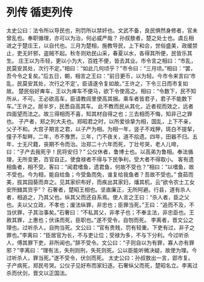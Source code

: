 # 列传 循吏列传
太史公曰：法令所以导民也，刑罚所以禁奸也。文武不备，良民惧然身修者，官未曾乱也。奉职循理，亦可以为治，何必威严哉？
孙叔敖者，楚之处士也。虞丘相进之于楚庄王，以自代也。三月为楚相，施教导民，上下和合，世俗盛美，政缓禁止，吏无奸邪，盗贼不起。秋冬则劝民山采，春夏以水，各得其所便，民皆乐其生。
庄王以为币轻，更以小为大，百姓不便，皆去其业。市令言之相曰：“市乱，民莫安其处，次行不定。”相曰：“如此几何顷乎？”市令曰：“三月顷。”相曰：“罢，吾今令之复矣。”后五日，朝，相言之王曰：“前日更币，以为轻。今市令来言曰‘市乱，民莫安其处，次行之不定’。臣请遂令复如故。”王许之，下令三日而市复如故。
楚民俗好庳车，王以为庳车不便马，欲下令使高之。相曰：“令数下，民不知所从，不可。王必欲高车，臣请教闾里使高其捆。乘车者皆君子，君子不能数下车。”王许之。居半岁，民悉自高其车。
此不教而民从其化，近者视而效之，远者四面望而法之。故三得相而不喜，知其材自得之也；三去相而不悔，知非己之罪也。
子产者，郑之列大夫也。郑昭君之时，以所爱徐挚为相，国乱，上下不亲，父子不和。大宫子期言之君，以子产为相。为相一年，竖子不戏狎，斑白不提挈，僮子不犁畔。二年，市不豫贾。三年，门不夜关，道不拾遗。四年，田器不归。五年，士无尺籍，丧期不令而治。治郑二十六年而死，丁壮号哭，老人儿啼，曰：“子产去我死乎！民将安归？”
公仪休者，鲁博士也。以高弟为鲁相。奉法循理，无所变更，百官自正。使食禄者不得与下民争利，受大者不得取小。
客有遗相鱼者，相不受。客曰：“闻君嗜鱼，遗君鱼，何故不受也？”相曰：“以嗜鱼，故不受也。今为相，能自给鱼；今受鱼而免，谁复给我鱼者？吾故不受也。”
食茹而美，拔其园葵而弃之。见其家织布好，而疾出其家妇，燔其机，云“欲令农士工女安所雠其货乎”？
石奢者，楚昭王相也。坚直廉正，无所阿避。行县，道有杀人者，相追之，乃其父也。纵其父而还自系焉。使人言之王曰：“杀人者，臣之父也。夫以父立政，不孝也；废法纵罪，非忠也；臣罪当死。”王曰：“追而不及，不当伏罪，子其治事矣。”石奢曰：“不私其父，非孝子也；不奉主法，非忠臣也。王赦其罪，上惠也；伏诛而死，臣职也。”遂不受令，自刎而死。
李离者，晋文公之理也。过听杀人，自拘当死。文公曰：“官有贵贱，罚有轻重。下吏有过，非子之罪也。”李离曰：“臣居官为长，不与吏让位；受禄为多，不与下分利。今过听杀人，傅其罪下吏，非所闻也。”辞不受令。文公曰：“子则自以为有罪，寡人亦有罪邪？”李离曰：“理有法，失刑则刑，失死则死。公以臣能听微决疑，故使为理。今过听杀人，罪当死。”遂不受令，伏剑而死。
太史公曰：孙叔敖出一言，郢市复。子产病死，郑民号哭。公仪子见好布而家妇逐。石奢纵父而死，楚昭名立。李离过杀而伏剑，晋文以正国法。
